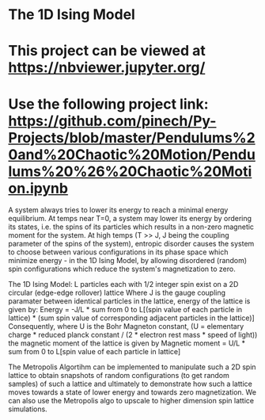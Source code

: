 # The 1D Ising Model

# This project can be viewed at https://nbviewer.jupyter.org/
# Use the following project link: https://github.com/pinech/Py-Projects/blob/master/Pendulums%20and%20Chaotic%20Motion/Pendulums%20%26%20Chaotic%20Motion.ipynb


A system always tries to lower its energy to reach a minimal energy equilibrium.
At temps near T=0, a system may lower its energy by ordering its states, i.e. the spins of its particles which results
    in a non-zero magnetic moment for the system. 
At high temps (T >> J, J being the coupling parameter of the spins of the system), entropic disorder causes the system
    to choose between various configurations in its phase space which minimize energy - in the 1D Ising Model, by
    allowing disordered (random) spin configurations which reduce the system's magnetization to zero. 


The 1D Ising Model: L particles each with 1/2 integer spin exist on a 2D circular (edge-edge rollover) lattice
Where J is the gauge coupling paramater between identical particles in the lattice, energy of the lattice is given by: 
    Energy = -J/L * sum from 0 to L[(spin value of each particle in lattice) * (sum spin value of corresponding adjacent particles in the lattice)]
Consequently, where U is the Bohr Magneton constant,
    (U = elementary charge * reduced planck constant / (2 * electron rest mass * speed of light))
    the magnetic moment of the lattice is given by
        Magnetic moment = U/L * sum from 0 to L[spin value of each particle in lattice]
        
The Metropolis Algortihm can be implemented to manipulate such a 2D spin lattice to obtain snapshots of random configurations
    (to get random samples) of such a lattice and ultimately to demonstrate how such a lattice moves towards a state of lower energy and towards zero magnetization. We can also use the Metropolis algo to upscale to higher dimension spin lattice simulations.

